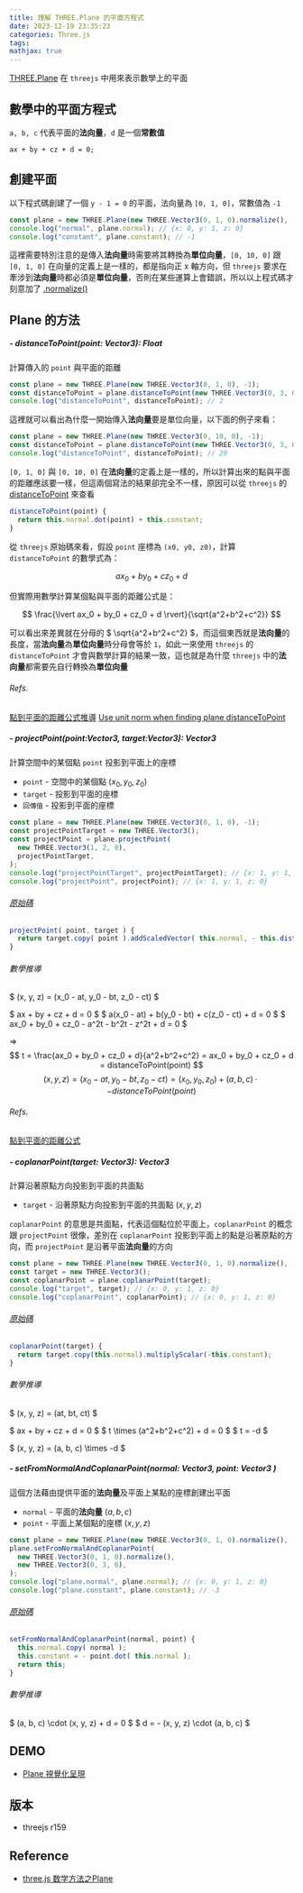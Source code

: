 ```yaml
---
title: 理解 THREE.Plane 的平面方程式
date: 2023-12-19 23:35:23
categories: Three.js
tags:
mathjax: true
---
```


[THREE.Plane](https://threejs.org/docs/index.html?q=Plane#api/en/math/Plane) 在 `threejs` 中用來表示數學上的平面

## 數學中的平面方程式
`a, b, c` 代表平面的**法向量**，`d` 是一個**常數值**
```
ax + by + cz + d = 0;
```

## 創建平面
以下程式碼創建了一個 `y - 1 = 0` 的平面，法向量為 `[0, 1, 0]`，常數值為 `-1`
```js
const plane = new THREE.Plane(new THREE.Vector3(0, 1, 0).normalize(), -1);
console.log("normal", plane.normal); // {x: 0, y: 1, z: 0}
console.log("constant", plane.constant); // -1
```

這裡需要特別注意的是傳入**法向量**時需要將其轉換為**單位向量**，`[0, 10, 0]` 跟 `[0, 1, 0]` 在向量的定義上是一樣的，都是指向正 x 軸方向，但 `threejs` 要求在牽涉到**法向量**時都必須是**單位向量**，否則在某些運算上會錯誤，所以以上程式碼才刻意加了 [.normalize()](https://threejs.org/docs/index.html?q=vector#api/en/math/Vector3.normalize)

## Plane 的方法

##### **- distanceToPoint(point: Vector3): Float**
計算傳入的 `point` 與平面的距離
```js
const plane = new THREE.Plane(new THREE.Vector3(0, 1, 0), -1);
const distanceToPoint = plane.distanceToPoint(new THREE.Vector3(0, 3, 0));
console.log("distanceToPoint", distanceToPoint); // 2
```

這裡就可以看出為什麼一開始傳入**法向量**要是單位向量，以下面的例子來看：
```js
const plane = new THREE.Plane(new THREE.Vector3(0, 10, 0), -1);
const distanceToPoint = plane.distanceToPoint(new THREE.Vector3(0, 3, 0));
console.log("distanceToPoint", distanceToPoint); // 29
```

`[0, 1, 0]` 與 `[0, 10, 0]` 在**法向量**的定義上是一樣的，所以計算出來的點與平面的距離應該要一樣，但這兩個寫法的結果卻完全不一樣，原因可以從 `threejs` 的 [distanceToPoint](https://github.com/mrdoob/three.js/blob/e5c2a56d035df52b3b4d6f4a066e65bc1941f634/src/math/Plane.js#L90) 來查看
```js
distanceToPoint(point) {
  return this.normal.dot(point) + this.constant;
}
```
從 `threejs` 原始碼來看，假設 `point` 座標為 `(x0, y0, z0)`，計算 `distanceToPoint` 的數學式為：

$$ ax_0 + by_0 + cz_0 + d $$

但實際用數學計算某個點與平面的距離公式是：

$$ \frac{\lvert ax_0 + by_0 + cz_0 + d \rvert}{\sqrt{a^2+b^2+c^2}} $$

可以看出來差異就在分母的 $ \sqrt{a^2+b^2+c^2} $，而這個東西就是**法向量**的長度，當**法向量**為**單位向量**時分母會等於 `1`，如此一來使用 `threejs` 的 `distanceToPoint` 才會與數學計算的結果一致，這也就是為什麼 `threejs` 中的**法向量**都需要先自行轉換為**單位向量**

###### Refs.
[點到平面的距離公式推導](https://www.youtube.com/watch?v=CtDk_cg6u4A&t=208s)
[Use unit norm when finding plane distanceToPoint](https://github.com/mrdoob/three.js/pull/11821)

##### **- projectPoint(point:Vector3, target:Vector3): Vector3**
計算空間中的某個點 `point` 投影到平面上的座標
- `point` - 空間中的某個點 $(x_0, y_0, z_0)$
- `target` - 投影到平面的座標
- `回傳值` - 投影到平面的座標

```js
const plane = new THREE.Plane(new THREE.Vector3(0, 1, 0), -1);
const projectPointTarget = new THREE.Vector3();
const projectPoint = plane.projectPoint(
  new THREE.Vector3(1, 2, 0),
  projectPointTarget,
);
console.log("projectPointTarget", projectPointTarget); // {x: 1, y: 1, z: 0}
console.log("projectPoint", projectPoint); // {x: 1, y: 1, z: 0}
```

###### [原始碼](https://github.com/mrdoob/three.js/blob/e5c2a56d035df52b3b4d6f4a066e65bc1941f634/src/math/Plane.js#L102)
```js
projectPoint( point, target ) {
  return target.copy( point ).addScaledVector( this.normal, - this.distanceToPoint( point ) );
}
```

###### 數學推導
<!-- $$ x = x_0 - at $$ -->
$ (x, y, z) = (x_0 - at, y_0 - bt, z_0 - ct) $

$ ax + by + cz + d = 0 $
$ a(x_0 - at) + b(y_0 - bt) + c(z_0 - ct) + d = 0 $
$ ax_0 + by_0 + cz_0 - a^2t - b^2t - z^2t + d = 0 $

=> 
$$ t = \frac{ax_0 + by_0 + cz_0 + d}{a^2+b^2+c^2} = ax_0 + by_0 + cz_0 + d = distanceToPoint(point) $$
$$ (x, y, z) = (x_0 - at, y_0 - bt, z_0 - ct) = (x_0, y_0, z_0) + (a, b, c) \cdot -distanceToPoint(point) $$

###### Refs.
[點到平面的距離公式](https://www.youtube.com/watch?v=CtDk_cg6u4A&t=101s)

##### **- coplanarPoint(target: Vector3): Vector3**
計算沿著原點方向投影到平面的共面點
- `target` - 沿著原點方向投影到平面的共面點 $(x, y, z)$

`coplanarPoint` 的意思是共面點，代表這個點位於平面上，`coplanarPoint` 的概念跟 `projectPoint` 很像，差別在 `coplanarPoint` 投影到平面上的點是沿著原點的方向，而 `projectPoint` 是沿著平面**法向量**的方向
```js
const plane = new THREE.Plane(new THREE.Vector3(0, 1, 0).normalize(), -1);
const target = new THREE.Vector3();
const coplanarPoint = plane.coplanarPoint(target);
console.log("target", target); // {x: 0, y: 1, z: 0}
console.log("coplanarPoint", coplanarPoint); // {x: 0, y: 1, z: 0}
```

###### [原始碼](https://github.com/mrdoob/three.js/blob/e5c2a56d035df52b3b4d6f4a066e65bc1941f634/src/math/Plane.js#L163)
```js
coplanarPoint(target) {
  return target.copy(this.normal).multiplyScalar(-this.constant);
}
```

###### 數學推導
$ (x, y, z) = (at, bt, ct) $

$ ax + by + cz + d = 0 $
$ t \times (a^2+b^2+c^2) + d = 0 $
$ t = -d $

$ (x, y, z) = (a, b, c) \times -d  $

##### **- setFromNormalAndCoplanarPoint(normal: Vector3, point: Vector3 )**
這個方法藉由提供平面的**法向量**及平面上某點的座標創建出平面

- `normal` - 平面的**法向量** $(a, b, c)$
- `point` - 平面上某個點的座標 $(x, y, z)$

```js
const plane = new THREE.Plane(new THREE.Vector3(0, 1, 0).normalize(), -1);
plane.setFromNormalAndCoplanarPoint(
  new THREE.Vector3(0, 1, 0).normalize(),
  new THREE.Vector3(0, 3, 0),
);
console.log("plane.normal", plane.normal); // {x: 0, y: 1, z: 0}
console.log("plane.constant", plane.constant); // -3
```

###### [原始碼](https://github.com/mrdoob/three.js/blob/e5c2a56d035df52b3b4d6f4a066e65bc1941f634/src/math/Plane.js#L39)
```js
setFromNormalAndCoplanarPoint(normal, point) {
  this.normal.copy( normal );
  this.constant = - point.dot( this.normal );
  return this;
}
```

###### 數學推導
$ (a, b, c) \cdot (x, y, z) + d = 0 $
$ d = - (x, y, z) \cdot (a, b, c) $

## DEMO
- [Plane 視覺化呈現](https://codesandbox.io/p/devbox/threejs-plane-normal-r9qghf)

## 版本
- threejs r159

## Reference
- [three.js 数学方法之Plane](https://www.cnblogs.com/vadim-web/p/13353086.html)

